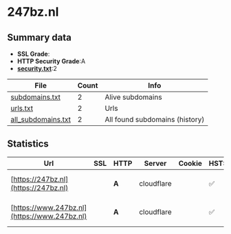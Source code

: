 

# 247bz.nl
## Summary data


 - **SSL Grade**:
 - **HTTP Security Grade**:A
 - **[security.txt](https://www.digitaleoverheid.nl/nieuws/standaard-security-txt-nu-verplicht-voor-overheid/)**:2


| File       | Count | Info |
|------------|-------|------|
|[subdomains.txt](/data/247bz.nl/subdomains.txt)|2|Alive subdomains|
|[urls.txt](/data/247bz.nl/urls.txt)|2|Urls|
|[all_subdomains.txt](/data/247bz.nl/all_subdomains.txt)|2|All found subdomains (history)|


## Statistics


| Url | SSL | HTTP | Server | Cookie | HSTS | CORS | CTO | CSP | XFO | XXP | RP |FP| Tech |Title |
|--------|-------|-------|------|------|------|------|------|------|------|------|------|------|------|------|
|[https://247bz.nl](https://247bz.nl)| | **A**|cloudflare| |:white_check_mark: | | | :white_check_mark:| :white_check_mark: | | :white_check_mark: | |Cloudflare HSTS|301 Moved Perman...|
|[https://www.247bz.nl](https://www.247bz.nl)| | **A**|cloudflare| |:white_check_mark: | | | :white_check_mark:| :white_check_mark: | | :white_check_mark: | |Cloudflare HSTS|301 Moved Perman...|

